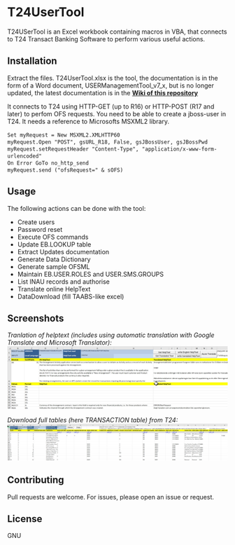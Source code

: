 # T24UserTool

T24USerTool is an Excel workbook containing macros in VBA, that connects to T24 Transact Banking Software to perform various useful actions.

## Installation
Extract the files. T24UserTool.xlsx is the tool, the documentation is in the form of a Word document, USERManagementTool_v7_x, but is no longer updated, the latest documentation is in the [__Wiki of this repository__](https://github.com/willemgorter/T24UserTool/wiki)

It connects to T24 using HTTP-GET (up to R16) or HTTP-POST (R17 and later) to perfom OFS requests.
You need to be able to create a jboss-user in T24.
It needs a reference to Microsofts MSXML2 library.

```VBA
Set myRequest = New MSXML2.XMLHTTP60
myRequest.Open "POST", gsURL_R18, False, gsJBossUser, gsJBossPwd
myRequest.setRequestHeader "Content-Type", "application/x-www-form-urlencoded"
On Error GoTo no_http_send
myRequest.send ("ofsRequest=" & sOFS)
```

## Usage

The following actions can be done with the tool:
* Create users
* Password reset
* Execute OFS commands
* Update EB.LOOKUP table
* Extract Updates documentation
* Generate Data Dictionary
* Generate sample OFSML
* Maintain EB.USER.ROLES and USER.SMS.GROUPS
* List INAU records and authorise
* Translate online HelpText
* DataDownload (fill TAABS-like excel)

## Screenshots
*Tranlation of helptext (includes using automatic translation with Google Translate and Microsoft Translator):*
![screenshot helptext translation](/images/HelpTextTranslate.jpg)

*Download full tables (here TRANSACTION table) from T24:*
![screenshot Data download](/images/DownloadData.jpg)

## Contributing
Pull requests are welcome. 
For issues, please open an issue or request.

## License
GNU
